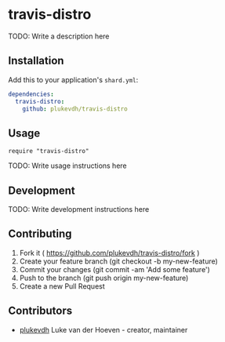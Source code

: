 # travis-distro

TODO: Write a description here

## Installation


Add this to your application's `shard.yml`:

```yaml
dependencies:
  travis-distro:
    github: plukevdh/travis-distro
```


## Usage


```crystal
require "travis-distro"
```


TODO: Write usage instructions here

## Development

TODO: Write development instructions here

## Contributing

1. Fork it ( https://github.com/plukevdh/travis-distro/fork )
2. Create your feature branch (git checkout -b my-new-feature)
3. Commit your changes (git commit -am 'Add some feature')
4. Push to the branch (git push origin my-new-feature)
5. Create a new Pull Request

## Contributors

- [plukevdh](https://github.com/plukevdh) Luke van der Hoeven - creator, maintainer
